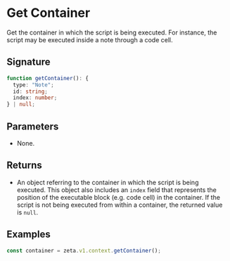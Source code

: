 # Get Container

Get the container in which the script is being executed. For instance, the script may be executed inside a note through a code cell.

## Signature

```TypeScript
function getContainer(): { 
  type: "Note";
  id: string;
  index: number;
} | null;
```

## Parameters

- None.

## Returns

- An object referring to the container in which the script is being executed. This object also includes an `index` field that represents the position of the executable block (e.g. code cell) in the container. If the script is not being executed from within a container, the returned value is `null`.

## Examples

```TypeScript
const container = zeta.v1.context.getContainer();
```
